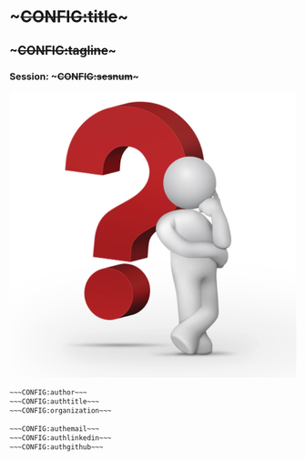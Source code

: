 <!SLIDE[tpl=none] center subsection>
# ~~~CONFIG:title~~~
## ~~~CONFIG:tagline~~~
### Session: ~~~CONFIG:sesnum~~~

![.questions Questions?](../_images/questions.jpg "Questions?")

    ~~~CONFIG:author~~~
    ~~~CONFIG:authtitle~~~
    ~~~CONFIG:organization~~~
    
    ~~~CONFIG:authemail~~~
    ~~~CONFIG:authlinkedin~~~
    ~~~CONFIG:authgithub~~~
